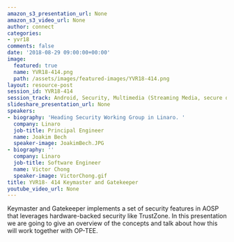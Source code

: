 ```yaml
---
amazon_s3_presentation_url: None
amazon_s3_video_url: None
author: connect
categories:
- yvr18
comments: false
date: '2018-08-29 09:00:00+00:00'
image:
  featured: true
  name: YVR18-414.png
  path: /assets/images/featured-images/YVR18-414.png
layout: resource-post
session_id: YVR18-414
session_track: Android, Security, Multimedia (Streaming Media, secure data path)
slideshare_presentation_url: None
speakers:
- biography: 'Heading Security Working Group in Linaro. '
  company: Linaro
  job-title: Principal Engineer
  name: Joakim Bech
  speaker-image: JoakimBech.JPG
- biography: ''
  company: Linaro
  job-title: Software Engineer
  name: Victor Chong
  speaker-image: VictorChong.gif
title: YVR18- 414 Keymaster and Gatekeeper
youtube_video_url: None
---
```


Keymaster and Gatekeeper implements a set of security features in AOSP that leverages hardware-backed security like TrustZone. In this presentation we are going to give an overview of the concepts and talk about how this will work together with OP-TEE.